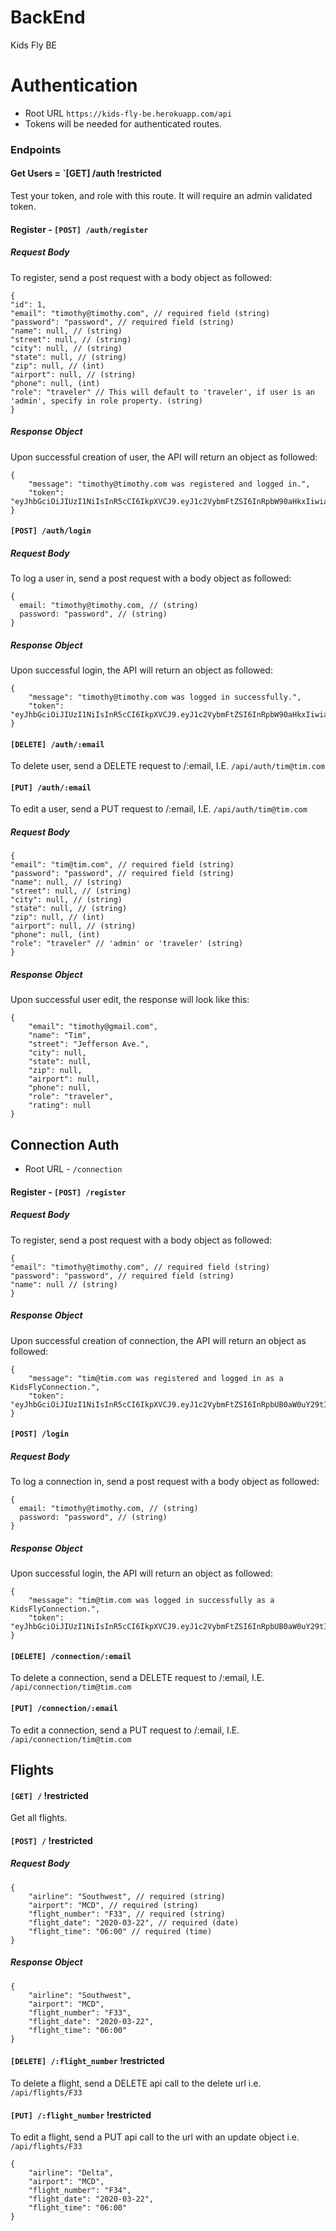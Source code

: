 # BackEnd
Kids Fly BE

# Authentication
- Root URL `https://kids-fly-be.herokuapp.com/api`
- Tokens will be needed for authenticated routes.

### Endpoints

#### Get Users = `[GET] /auth !restricted

Test your token, and role with this route. It will require an admin validated token.

#### Register - `[POST] /auth/register`

##### Request Body

To register, send a post request with a body object as followed:

```
{
"id": 1,
"email": "timothy@timothy.com", // required field (string)
"password": "password", // required field (string)
"name": null, // (string)
"street": null, // (string)
"city": null, // (string)
"state": null, // (string)
"zip": null, // (int)
"airport": null, // (string)
"phone": null, (int)
"role": "traveler" // This will default to 'traveler', if user is an 'admin', specify in role property. (string)
}
```

##### Response Object

Upon successful creation of user, the API will return an object as followed:

```
{
    "message": "timothy@timothy.com was registered and logged in.",
    "token": "eyJhbGciOiJIUzI1NiIsInR5cCI6IkpXVCJ9.eyJ1c2VybmFtZSI6InRpbW90aHkxIiwiaWF0IjoxNTgwNjY5Mzg1LCJleHAiOjE1ODA3NTU3ODV9.gTutCRxg3eHfvUl3lEEugJk5mNPvg6UEVCDeQoh6TAQ"
}
```

#### `[POST] /auth/login`

##### Request Body

To log a user in, send a post request with a body object as followed:

```
{
  email: "timothy@timothy.com, // (string)
  password: "password", // (string)
}
```

##### Response Object

Upon successful login, the API will return an object as followed:

```
{
    "message": "timothy@timothy.com was logged in successfully.",
    "token": "eyJhbGciOiJIUzI1NiIsInR5cCI6IkpXVCJ9.eyJ1c2VybmFtZSI6InRpbW90aHkxIiwiaWF0IjoxNTgwNjY5ODAwLCJleHAiOjE1ODA3NTYyMDB9.0d6amBRv2VaYiNhO8dPWuUzRJzDQdCw_fQK6FTqjYkQ"
}
```

#### `[DELETE] /auth/:email` 

To delete user, send a DELETE request to /:email, I.E. `/api/auth/tim@tim.com`

#### `[PUT] /auth/:email`

To edit a user, send a PUT request to /:email, I.E. `/api/auth/tim@tim.com`

##### Request Body

```
{
"email": "tim@tim.com", // required field (string)
"password": "password", // required field (string)
"name": null, // (string)
"street": null, // (string)
"city": null, // (string)
"state": null, // (string)
"zip": null, // (int)
"airport": null, // (string)
"phone": null, (int)
"role": "traveler" // 'admin' or 'traveler' (string)
}
```

##### Response Object

Upon successful user edit, the response will look like this:

```
{
    "email": "timothy@gmail.com",
    "name": "Tim",
    "street": "Jefferson Ave.",
    "city": null,
    "state": null,
    "zip": null,
    "airport": null,
    "phone": null,
    "role": "traveler",
    "rating": null
}
```
## Connection Auth
- Root URL - `/connection`

#### Register - `[POST] /register`

##### Request Body

To register, send a post request with a body object as followed:

```
{
"email": "timothy@timothy.com", // required field (string)
"password": "password", // required field (string)
"name": null // (string)
}
```

##### Response Object

Upon successful creation of connection, the API will return an object as followed:

```
{
    "message": "tim@tim.com was registered and logged in as a KidsFlyConnection.",
    "token": "eyJhbGciOiJIUzI1NiIsInR5cCI6IkpXVCJ9.eyJ1c2VybmFtZSI6InRpbUB0aW0uY29tIiwiaWF0IjoxNTgwNzUzMTM1LCJleHAiOjE1ODA4Mzk1MzV9.tnUsmd4UzZcHjjTjrYN8uVz7UeM3lNVfH_njFJpwzZ4"
}
```

#### `[POST] /login`

##### Request Body

To log a connection in, send a post request with a body object as followed:

```
{
  email: "timothy@timothy.com, // (string)
  password: "password", // (string)
}
```

##### Response Object

Upon successful login, the API will return an object as followed:

```
{
    "message": "tim@tim.com was logged in successfully as a KidsFlyConnection.",
    "token": "eyJhbGciOiJIUzI1NiIsInR5cCI6IkpXVCJ9.eyJ1c2VybmFtZSI6InRpbUB0aW0uY29tIiwiaWF0IjoxNTgwNzUzMjE2LCJleHAiOjE1ODA4Mzk2MTZ9.IdU4X_NGqDshmGu_7uSOKjVPzcmFQvIX6xkPP8yZev0"
}
```

#### `[DELETE] /connection/:email`

To delete a connection, send a DELETE request to /:email, I.E. `/api/connection/tim@tim.com`

#### `[PUT] /connection/:email`

To edit a connection, send a PUT request to /:email, I.E. `/api/connection/tim@tim.com`


## Flights

#### `[GET] /` !restricted

Get all flights.

#### `[POST] /` !restricted

##### Request Body

```
{
	"airline": "Southwest", // required (string)
	"airport": "MCD", // required (string)
	"flight_number": "F33", // required (string)
	"flight_date": "2020-03-22", // required (date)
	"flight_time": "06:00" // required (time)
}
```

##### Response Object

```
{
    "airline": "Southwest",
    "airport": "MCD",
    "flight_number": "F33",
    "flight_date": "2020-03-22",
    "flight_time": "06:00"
}
```

#### `[DELETE] /:flight_number` !restricted

To delete a flight, send a DELETE api call to the delete url i.e. `/api/flights/F33`

#### `[PUT] /:flight_number` !restricted

To edit a flight, send a PUT api call to the url with an update object i.e. `/api/flights/F33`

```
{
    "airline": "Delta",
    "airport": "MCD",
    "flight_number": "F34",
    "flight_date": "2020-03-22",
    "flight_time": "06:00"
}
```
